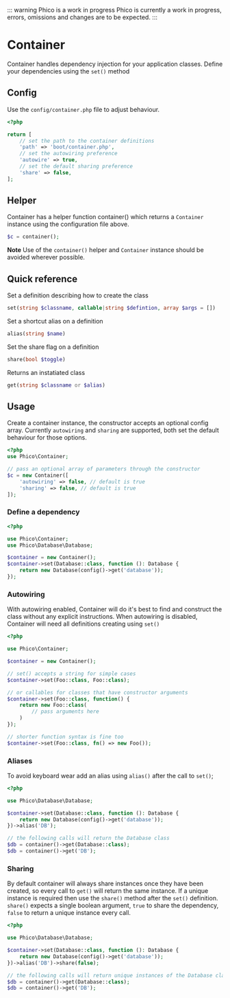 ::: warning Phico is a work in progress
Phico is currently a work in progress, errors, omissions and changes are to be expected.
:::

# Container

Container handles dependency injection for your application classes. Define your dependencies using the `set()` method

## Config

Use the `config/container.php` file to adjust behaviour.

```php
<?php

return [
    // set the path to the container definitions
    'path' => 'boot/container.php',
    // set the autowiring preference
    'autowire' => true,
    // set the default sharing preference
    'share' => false,
];
```

## Helper

Container has a helper function container() which returns a `Container` instance using the configuration file above.

```php
$c = container();
```

**Note** Use of the `container()` helper and `Container` instance should be avoided wherever possible.

## Quick reference

Set a definition describing how to create the class

```php
set(string $classname, callable|string $defintion, array $args = [])
```

Set a shortcut alias on a definition

```php
alias(string $name)
```

Set the share flag on a definition

```php
share(bool $toggle)
```

Returns an instatiated class

```php
get(string $classname or $alias)
```

## Usage

Create a container instance, the constructor accepts an optional config array.
Currently `autowiring` and `sharing` are supported, both set the default behaviour for those options.

```php
<?php
use Phico\Container;

// pass an optional array of parameters through the constructor
$c = new Container([
    'autowiring' => false, // default is true
    'sharing' => false, // default is true
]);
```

### Define a dependency

```php
<?php

use Phico\Container;
use Phico\Database\Database;

$container = new Container();
$container->set(Database::class, function (): Database {
    return new Database(config()->get('database'));
});
```

### Autowiring

With autowiring enabled, Container will do it's best to find and construct the class without any explicit instructions.
When autowiring is disabled, Container will need all definitions creating using `set()`

```php
<?php

use Phico\Container;

$container = new Container();

// set() accepts a string for simple cases
$container->set(Foo::class, Foo::class);

// or callables for classes that have constructor arguments
$container->set(Foo::class, function() {
    return new Foo::class(
        // pass arguments here
    )
});

// shorter function syntax is fine too
$container->set(Foo::class, fn() => new Foo());
```

### Aliases

To avoid keyboard wear add an alias using `alias()` after the call to `set()`;

```php
<?php

use Phico\Database\Database;

$container->set(Database::class, function (): Database {
    return new Database(config()->get('database'));
})->alias('DB');

// the following calls will return the Database class
$db = container()->get(Database::class);
$db = container()->get('DB');
```

### Sharing

By default container will always share instances once they have been created, so every call to `get()` will return the same instance.
If a unique instance is required then use the `share()` method after the `set()` definition.
`share()` expects a single boolean argument, `true` to share the dependency, `false` to return a unique instance every call.

```php
<?php

use Phico\Database\Database;

$container->set(Database::class, function (): Database {
    return new Database(config()->get('database'));
})->alias('DB')->share(false);

// the following calls will return unique instances of the Database class
$db = container()->get(Database::class);
$db = container()->get('DB');
```
